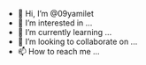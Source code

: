 - 👋 Hi, I’m @09yamilet
- 👀 I’m interested in ...
- 🌱 I’m currently learning ...
- 💞️ I’m looking to collaborate on ...
- 📫 How to reach me ...

<!---
09yamilet/09yamilet is a ✨ special ✨ repository because its `README.md` (this file) appears on your GitHub profile.
You can click the Preview link to take a look at your changes.
--->
